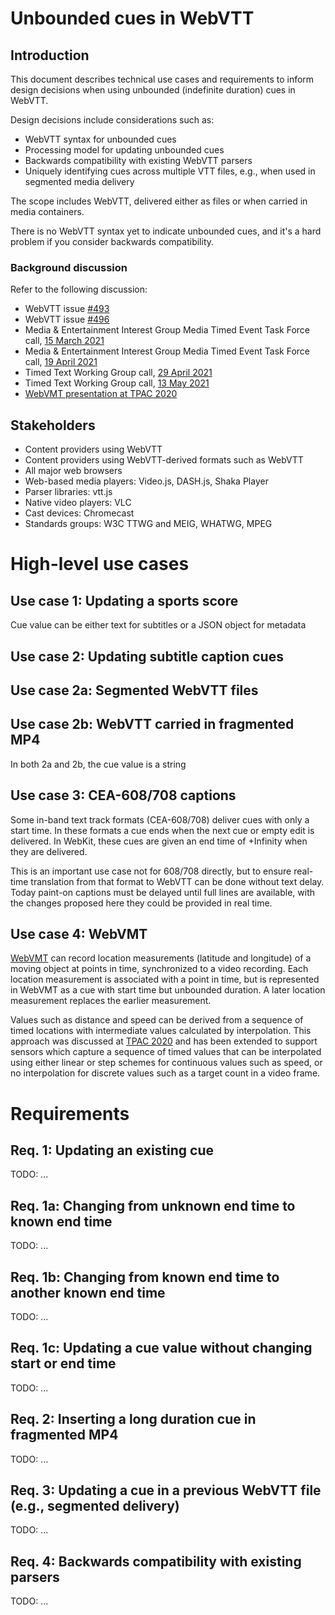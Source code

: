 # Unbounded cues in WebVTT

## Introduction

This document describes technical use cases and requirements to inform design decisions when using unbounded (indefinite duration) cues in WebVTT.

Design decisions include considerations such as:

* WebVTT syntax for unbounded cues
* Processing model for updating unbounded cues
* Backwards compatibility with existing WebVTT parsers
* Uniquely identifying cues across multiple VTT files, e.g., when used in segmented media delivery

The scope includes WebVTT, delivered either as files or when carried in media containers.

There is no WebVTT syntax yet to indicate unbounded cues, and it's a hard problem if you consider backwards compatibility.

### Background discussion

Refer to the following discussion:

* WebVTT issue [#493](https://github.com/w3c/webvtt/pull/493)
* WebVTT issue [#496](https://github.com/w3c/webvtt/issues/496)
* Media & Entertainment Interest Group Media Timed Event Task Force call, [15 March 2021](https://www.w3.org/2021/03/15-me-minutes.html#t02)
* Media & Entertainment Interest Group Media Timed Event Task Force call, [19 April 2021](https://www.w3.org/2021/04/19-me-minutes.html#t01)
* Timed Text Working Group call, [29 April 2021](https://www.w3.org/2021/04/29-tt-minutes.html)
* Timed Text Working Group call, [13 May 2021](https://www.w3.org/2021/05/13-tt-minutes.html)
* [WebVMT presentation at TPAC 2020](https://www.w3.org/2020/10/26-video-location-minutes.html)

## Stakeholders

* Content providers using WebVTT
* Content providers using WebVTT-derived formats such as WebVTT
* All major web browsers
* Web-based media players: Video.js, DASH.js, Shaka Player
* Parser libraries: vtt.js
* Native video players: VLC
* Cast devices: Chromecast
* Standards groups: W3C TTWG and MEIG, WHATWG, MPEG

# High-level use cases

## Use case 1: Updating a sports score

Cue value can be either text for subtitles or a JSON object for metadata

## Use case 2: Updating subtitle caption cues

## Use case 2a: Segmented WebVTT files

## Use case 2b: WebVTT carried in fragmented MP4

In both 2a and 2b, the cue value is a string

## Use case 3: CEA-608/708 captions

Some in-band text track formats (CEA-608/708) deliver cues with only a start time.
In these formats a cue ends when the next cue or empty edit is delivered. In WebKit,
these cues are given an end time of +Infinity when they are delivered.

This is an important use case not for 608/708 directly, but to ensure real-time
translation from that format to WebVTT can be done without text delay. Today paint-on
captions must be delayed until full lines are available, with the changes proposed
here they could be provided in real time.

## Use case 4: WebVMT

[WebVMT](https://w3c.github.io/sdw/proposals/geotagging/webvmt/) can record location
measurements (latitude and longitude) of a moving object at points in time,
synchronized to a video recording. Each location measurement is associated with a
point in time, but is represented in WebVMT as a cue with start time but unbounded
duration. A later location measurement replaces the earlier measurement.

Values such as distance and speed can be derived from a sequence of timed locations
with intermediate values calculated by interpolation. This approach was discussed
at [TPAC 2020](https://www.w3.org/2020/10/26-video-location-minutes.html) and has
been extended to support sensors which capture a sequence of timed values that can
be interpolated using either linear or step schemes for continuous values such as
speed, or no interpolation for discrete values such as a target count in a video
frame.

# Requirements

## Req. 1: Updating an existing cue

TODO: ...

## Req. 1a: Changing from unknown end time to known end time

TODO: ...

## Req. 1b: Changing from known end time to another known end time

TODO: ...

## Req. 1c: Updating a cue value without changing start or end time

TODO: ...

## Req. 2: Inserting a long duration cue in fragmented MP4

TODO: ...

## Req. 3: Updating a cue in a previous WebVTT file (e.g., segmented delivery)

TODO: ...

## Req. 4: Backwards compatibility with existing parsers

TODO: ...
